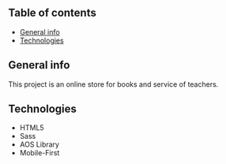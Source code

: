 ## Table of contents

- [General info](#general-info)
- [Technologies](#technologies)

## General info

This project is an online store for books and service of teachers.

## Technologies

- HTML5
- Sass
- AOS Library
- Mobile-First
